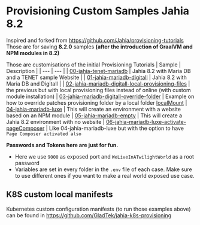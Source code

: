 # Provisioning Custom Samples Jahia 8.2
Inspired and forked from https://github.com/Jahia/provisioning-tutorials
Those are for saving **8.2.0** samples **(after the introduction of GraalVM and NPM modules in 8.2)**

Those are customisations of the initial Provisioning Tutorials
| Sample | Description |
| --- | --- |
| [00-jahia-tenet-mariadb](./00-jahia-tenet-mariadb/) | Jahia 8.2 with Maria DB and a TENET sample Website |
| [01-jahia-mariadb-digitall](./01-jahia-mariadb-digitall/) | Jahia 8.2 with Maria DB and Digitall |
| [02-jahia-mariadb-digitall-local-provisioning-files](./02-jahia-mariadb-digitall-local-provisioning-files/) | the previous but with local provisioning files instead of online (with custom module installation)
| [03-jahia-mariadb-digitall-override-folder](./03-jahia-mariadb-digitall-override-folder/) | Example on how to override patches provisioning folder by a local folder [localMount](./03-jahia-mariadb-digitall-override-folder/localMount)
| [04-jahia-mariadb-luxe](./04-jahia-mariadb-luxe/) | This will create an environment with a website based on an NPM module
| [05-jahia-mariadb-empty](./05-jahia-mariadb-empty/) | This will create a Jahia 8.2 environment with no website
| [06-jahia-mariadb-luxe-activate-pageComposer](./06-jahia-mariadb-luxe-activate-pageComposer/) | Like 04-jahia-mariadb-luxe but with the option to have `Page Composer activated also`


**Passwords and Tokens here are just for fun.**
- Here we use `9000` as exposed port and `WeLiveInATwilightWorld` as a root password
- Variables are set in every folder in the `.env` file of each case. Make sure to use different ones if you want to make a real world exposed use case.

## K8S custom local manifests
Kubernetes custom configuration manifests (to run those examples above) can be found in https://github.com/GladTek/jahia-k8s-provisioning
